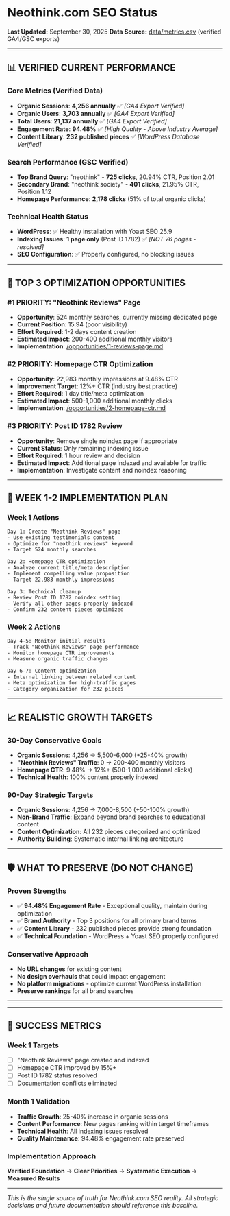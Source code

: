 # Neothink.com SEO Status

**Last Updated:** September 30, 2025
**Data Source:** [data/metrics.csv](data/metrics.csv) (verified GA4/GSC exports)

---

## 📊 VERIFIED CURRENT PERFORMANCE

### **Core Metrics (Verified Data)**
- **Organic Sessions**: **4,256 annually** ✅ *[GA4 Export Verified]*
- **Organic Users**: **3,703 annually** ✅ *[GA4 Export Verified]*
- **Total Users**: **21,137 annually** ✅ *[GA4 Export Verified]*
- **Engagement Rate**: **94.48%** ✅ *[High Quality - Above Industry Average]*
- **Content Library**: **232 published pieces** ✅ *[WordPress Database Verified]*

### **Search Performance (GSC Verified)**
- **Top Brand Query**: "neothink" - **725 clicks**, 20.94% CTR, Position 2.01
- **Secondary Brand**: "neothink society" - **401 clicks**, 21.95% CTR, Position 1.12
- **Homepage Performance**: **2,178 clicks** (51% of total organic clicks)

### **Technical Health Status**
- **WordPress**: ✅ Healthy installation with Yoast SEO 25.9
- **Indexing Issues**: **1 page only** (Post ID 1782) ✅ *[NOT 76 pages - resolved]*
- **SEO Configuration**: ✅ Properly configured, no blocking issues

---

## 🎯 TOP 3 OPTIMIZATION OPPORTUNITIES

### **#1 PRIORITY: "Neothink Reviews" Page**
- **Opportunity**: 524 monthly searches, currently missing dedicated page
- **Current Position**: 15.94 (poor visibility)
- **Effort Required**: 1-2 days content creation
- **Estimated Impact**: 200-400 additional monthly visitors
- **Implementation**: [/opportunities/1-reviews-page.md](opportunities/1-reviews-page.md)

### **#2 PRIORITY: Homepage CTR Optimization**
- **Opportunity**: 22,983 monthly impressions at 9.48% CTR
- **Improvement Target**: 12%+ CTR (industry best practice)
- **Effort Required**: 1 day title/meta optimization
- **Estimated Impact**: 500-1,000 additional monthly clicks
- **Implementation**: [/opportunities/2-homepage-ctr.md](opportunities/2-homepage-ctr.md)

### **#3 PRIORITY: Post ID 1782 Review**
- **Opportunity**: Remove single noindex page if appropriate
- **Current Status**: Only remaining indexing issue
- **Effort Required**: 1 hour review and decision
- **Estimated Impact**: Additional page indexed and available for traffic
- **Implementation**: Investigate content and noindex reasoning

---

## 🎯 WEEK 1-2 IMPLEMENTATION PLAN

### **Week 1 Actions**
```
Day 1: Create "Neothink Reviews" page
- Use existing testimonials content
- Optimize for "neothink reviews" keyword
- Target 524 monthly searches

Day 2: Homepage CTR optimization
- Analyze current title/meta description
- Implement compelling value proposition
- Target 22,983 monthly impressions

Day 3: Technical cleanup
- Review Post ID 1782 noindex setting
- Verify all other pages properly indexed
- Confirm 232 content pieces optimized
```

### **Week 2 Actions**
```
Day 4-5: Monitor initial results
- Track "Neothink Reviews" page performance
- Monitor homepage CTR improvements
- Measure organic traffic changes

Day 6-7: Content optimization
- Internal linking between related content
- Meta optimization for high-traffic pages
- Category organization for 232 pieces
```

---

## 📈 REALISTIC GROWTH TARGETS

### **30-Day Conservative Goals**
- **Organic Sessions**: 4,256 → 5,500-6,000 (+25-40% growth)
- **"Neothink Reviews" Traffic**: 0 → 200-400 monthly visitors
- **Homepage CTR**: 9.48% → 12%+ (500-1,000 additional clicks)
- **Technical Health**: 100% content properly indexed

### **90-Day Strategic Targets**
- **Organic Sessions**: 4,256 → 7,000-8,500 (+50-100% growth)
- **Non-Brand Traffic**: Expand beyond brand searches to educational content
- **Content Optimization**: All 232 pieces categorized and optimized
- **Authority Building**: Systematic internal linking architecture

---

## 🛡️ WHAT TO PRESERVE (DO NOT CHANGE)

### **Proven Strengths**
- ✅ **94.48% Engagement Rate** - Exceptional quality, maintain during optimization
- ✅ **Brand Authority** - Top 3 positions for all primary brand terms
- ✅ **Content Library** - 232 published pieces provide strong foundation
- ✅ **Technical Foundation** - WordPress + Yoast SEO properly configured

### **Conservative Approach**
- **No URL changes** for existing content
- **No design overhauls** that could impact engagement
- **No platform migrations** - optimize current WordPress installation
- **Preserve rankings** for all brand searches

---


---

## 🚀 SUCCESS METRICS

### **Week 1 Targets**
- [ ] "Neothink Reviews" page created and indexed
- [ ] Homepage CTR improved by 15%+
- [ ] Post ID 1782 status resolved
- [ ] Documentation conflicts eliminated

### **Month 1 Validation**
- **Traffic Growth**: 25-40% increase in organic sessions
- **Content Performance**: New pages ranking within target timeframes
- **Technical Health**: All indexing issues resolved
- **Quality Maintenance**: 94.48% engagement rate preserved

### **Implementation Approach**
**Verified Foundation** → **Clear Priorities** → **Systematic Execution** → **Measured Results**

---

*This is the single source of truth for Neothink.com SEO reality. All strategic decisions and future documentation should reference this baseline.*